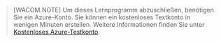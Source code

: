 <properties  pageTitle="" title="" description="" documentationCenter="" services="" solutions="" authors="" writer="kathydav" editor="tysonn" manager="jeffreyg" />

> [WACOM.NOTE] Um dieses Lernprogramm abzuschließen, benötigen Sie ein
> Azure-Konto. Sie können ein kostenloses Textkonto in wenigen Minuten
> erstellen. Weitere Informationen finden Sie unter [Kostenloses
> Azure-Testkonto][1].



[1]: http://www.windowsazure.com/de-de/pricing/free-trial